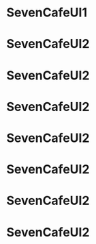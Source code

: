 # SevenCafeUI1
# SevenCafeUI2
# SevenCafeUI2
# SevenCafeUI2
# SevenCafeUI2
# SevenCafeUI2
# SevenCafeUI2
# SevenCafeUI2

